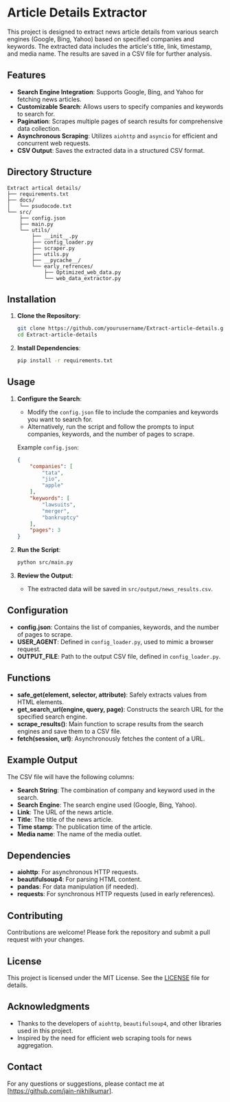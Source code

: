 # Article Details Extractor

This project is designed to extract news article details from various search engines (Google, Bing, Yahoo) based on specified companies and keywords. The extracted data includes the article's title, link, timestamp, and media name. The results are saved in a CSV file for further analysis.

## Features

- **Search Engine Integration**: Supports Google, Bing, and Yahoo for fetching news articles.
- **Customizable Search**: Allows users to specify companies and keywords to search for.
- **Pagination**: Scrapes multiple pages of search results for comprehensive data collection.
- **Asynchronous Scraping**: Utilizes `aiohttp` and `asyncio` for efficient and concurrent web requests.
- **CSV Output**: Saves the extracted data in a structured CSV format.

## Directory Structure

```
Extract artical details/
├── requirements.txt
├── docs/
│   └── psudocode.txt
└── src/
    ├── config.json
    ├── main.py
    └── utils/
        ├── __init__.py
        ├── config_loader.py
        ├── scraper.py
        ├── utils.py
        ├── __pycache__/
        └── early_refrences/
            ├── Optimized_web_data.py
            └── web_data_extractor.py
```

## Installation

1. **Clone the Repository**:
   ```bash
   git clone https://github.com/yourusername/Extract-article-details.git
   cd Extract-article-details
   ```

2. **Install Dependencies**:
   ```bash
   pip install -r requirements.txt
   ```

## Usage

1. **Configure the Search**:
   - Modify the `config.json` file to include the companies and keywords you want to search for.
   - Alternatively, run the script and follow the prompts to input companies, keywords, and the number of pages to scrape.

   Example `config.json`:
   ```json
   {
       "companies": [
           "tata",
           "jio",
           "apple"
       ],
       "keywords": [
           "lawsuits",
           "merger",
           "bankruptcy"
       ],
       "pages": 3
   }
   ```

2. **Run the Script**:
   ```bash
   python src/main.py
   ```

3. **Review the Output**:
   - The extracted data will be saved in `src/output/news_results.csv`.

## Configuration

- **config.json**: Contains the list of companies, keywords, and the number of pages to scrape.
- **USER_AGENT**: Defined in `config_loader.py`, used to mimic a browser request.
- **OUTPUT_FILE**: Path to the output CSV file, defined in `config_loader.py`.

## Functions

- **safe_get(element, selector, attribute)**: Safely extracts values from HTML elements.
- **get_search_url(engine, query, page)**: Constructs the search URL for the specified search engine.
- **scrape_results()**: Main function to scrape results from the search engines and save them to a CSV file.
- **fetch(session, url)**: Asynchronously fetches the content of a URL.

## Example Output

The CSV file will have the following columns:

- **Search String**: The combination of company and keyword used in the search.
- **Search Engine**: The search engine used (Google, Bing, Yahoo).
- **Link**: The URL of the news article.
- **Title**: The title of the news article.
- **Time stamp**: The publication time of the article.
- **Media name**: The name of the media outlet.

## Dependencies

- **aiohttp**: For asynchronous HTTP requests.
- **beautifulsoup4**: For parsing HTML content.
- **pandas**: For data manipulation (if needed).
- **requests**: For synchronous HTTP requests (used in early references).

## Contributing

Contributions are welcome! Please fork the repository and submit a pull request with your changes.

## License

This project is licensed under the MIT License. See the [LICENSE](LICENSE) file for details.

## Acknowledgments

- Thanks to the developers of `aiohttp`, `beautifulsoup4`, and other libraries used in this project.
- Inspired by the need for efficient web scraping tools for news aggregation.

## Contact

For any questions or suggestions, please contact me at  [https://github.com/jain-nikhilkumar].

